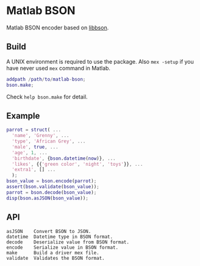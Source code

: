Matlab BSON
===========

Matlab BSON encoder based on [libbson](https://github.com/mongodb/libbson).

Build
-----

A UNIX environment is required to use the package. Also `mex -setup` if you
have never used `mex` command in Matlab.

```Matlab
addpath /path/to/matlab-bson;
bson.make;
```

Check `help bson.make` for detail.

Example
-------

```Matlab
parrot = struct( ...
  'name', 'Grenny', ...
  'type', 'African Grey', ...
  'male', true, ...
  'age', 1, ...
  'birthdate', {bson.datetime(now)}, ...
  'likes', {{'green color', 'night', 'toys'}}, ...
  'extra1', [] ...
  );
bson_value = bson.encode(parrot);
assert(bson.validate(bson_value));
parrot = bson.decode(bson_value);
disp(bson.asJSON(bson_value));
```

API
---

    asJSON    Convert BSON to JSON.
    datetime  Datetime type in BSON format.
    decode    Deserialize value from BSON format.
    encode    Serialize value in BSON format.
    make      Build a driver mex file.
    validate  Validates the BSON format.

